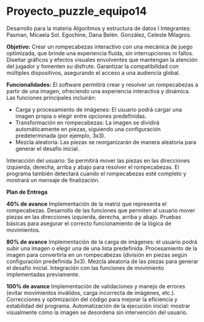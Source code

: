 # Proyecto_puzzle_equipo14
Desarrollo para la materia Algoritmos y estructura de datos I
Integrantes:
Pasman, Micaela Sol.
Egochine, Dana Belén.
González, Celeste Milagros.

**Objetivo:** 
Crear un rompecabezas interactivo con una mecánica de juego optimizada, que brinde una experiencia fluida, sin interrupciones ni fallos. Diseñar gráficos y efectos visuales envolventes que mantengan la atención del jugador y fomenten su disfrute. Garantizar la compatibilidad con múltiples dispositivos, asegurando el acceso a una audiencia global.

**Funcionalidades:**
El software permitirá crear y resolver un rompecabezas a partir de una imagen, ofreciendo una experiencia interactiva y dinámica. Las funciones principales incluirán:
- Carga y procesamiento de imágenes: El usuario podrá cargar una imagen propia o elegir entre opciones predefinidas.
- Transformación en rompecabezas: La imagen se dividirá automáticamente en piezas, siguiendo una configuración predeterminada (por ejemplo, 3x3).
- Mezcla aleatoria: Las piezas se reorganizarán de manera aleatoria para generar el desafío inicial.

Interacción del usuario: Se permitirá mover las piezas en las direcciones izquierda, derecha, arriba y abajo para resolver el rompecabezas. El programa también detectará cuando el rompecabezas esté completo y mostrará un mensaje de finalización.


**Plan de Entrega**

**40% de avance**
Implementación de la matriz que representa el rompecabezas.
Desarrollo de las funciones que permiten al usuario mover piezas en las direcciones izquierda, derecha, arriba y abajo.
Pruebas básicas para asegurar el correcto funcionamiento de la lógica de movimientos.

**80% de avance**
Implementación de la carga de imágenes: el usuario podrá subir una imagen o elegir una de una lista predefinida.
Procesamiento de la imagen para convertirla en un rompecabezas (división en piezas según configuración predefinida 3x3).
Mezcla aleatoria de las piezas para generar el desafío inicial.
Integración con las funciones de movimiento implementadas previamente.

**100% de avance**
Implementación de validaciones y manejo de errores (evitar movimientos inválidos, carga incorrecta de imágenes, etc.).
Correcciones y optimización del código para mejorar la eficiencia y estabilidad del programa.
Automatización de la ejecución inicial: mostrar visualmente cómo la imagen se desordena sin intervención del usuario.
